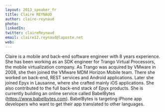 ```yaml
---
layout: 2013_speaker_fr
title: Claire REYNAUD
author: claire-reynaud
photo: 
linkedIn: 
twitter: claireReynaud
email: claire12.reynaud@laposte.net
web: 
---
```


Claire is a mobile and back-end software engineer with 8 years experience. She has been working as an SDK engineer for Trango Virtual Processors, the mobile virtualization company. As Trango was acquired by VMware in 2008, she then joined the VMware MDM Horizon Mobile team. There she worked on back-end, REST services and Android applications. Later she joined Epyx in Lausanne, where she crafted mainly iOS applications. She also contributed to the full back-end stack of Epyx products. She is currently building an online service called BabelBytes (https://www.babelbytes.com). BabelBytes is targeting iPhone app developers who want to get their app translated to other languages.